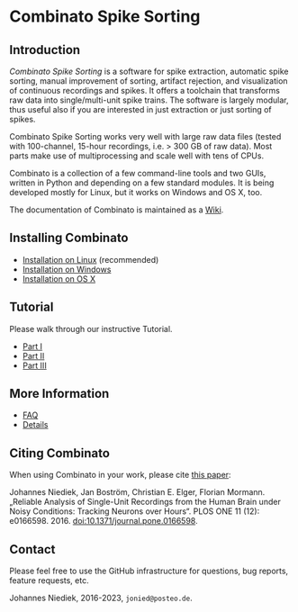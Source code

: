 # Combinato Spike Sorting

## Introduction
_Combinato Spike Sorting_ is a software for spike extraction, automatic spike sorting, manual improvement of sorting, artifact rejection, and visualization of continuous recordings and spikes. It offers a toolchain that transforms raw data into single/multi-unit spike trains. The software is largely modular, thus useful also if you are interested in just extraction or just sorting of spikes.

Combinato Spike Sorting works very well with large raw data files (tested with 100-channel, 15-hour recordings, i.e. > 300 GB of raw data). Most parts make use of multiprocessing and scale well with tens of CPUs.

Combinato is a collection of a few command-line tools and two GUIs, written in Python and depending on a few standard modules. It is being developed mostly for Linux, but it works on Windows and OS X, too.

The documentation of Combinato is maintained as a [Wiki](../../wiki). 

## Installing Combinato
- [Installation on Linux](../../wiki/Installation-on-Linux) (recommended)
- [Installation on Windows](../../wiki/Installation-on-Windows)
- [Installation on OS X](../../wiki/Installation-on-OSX)

## Tutorial
Please walk through our instructive Tutorial.
- [Part I](../../wiki/Tutorial-Synthetic-Data)
- [Part II](../../wiki/Tutorial-Synthetic-Data-II)
- [Part III](../../wiki/Tutorial-Real-Data)

## More Information
- [FAQ](../../wiki/FAQ)
- [Details](../../wiki/Details)

## Citing Combinato 

When using Combinato in your work, please cite [this paper](http://journals.plos.org/plosone/article?id=10.1371/journal.pone.0166598):

Johannes Niediek, Jan Boström, Christian E. Elger, Florian Mormann. „Reliable Analysis of Single-Unit Recordings from the Human Brain under Noisy Conditions: Tracking Neurons over Hours“. PLOS ONE 11 (12): e0166598. 2016. [doi:10.1371/journal.pone.0166598](doi:10.1371/journal.pone.0166598).

## Contact
Please feel free to use the GitHub infrastructure for questions, bug reports, feature requests, etc.

Johannes Niediek, 2016-2023, `jonied@posteo.de`.
